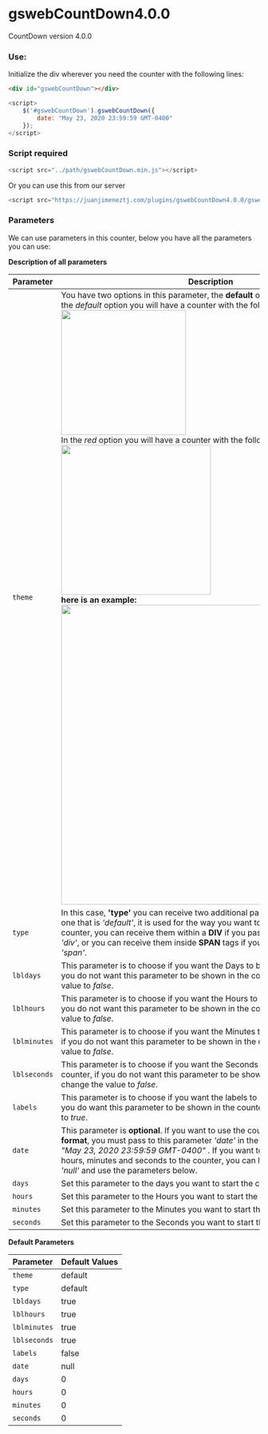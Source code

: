 # gswebCountDown4.0.0
CountDown version 4.0.0

### Use:
Initialize the div wherever you need the counter with the following lines:

```html
<div id="gswebCountDown"></div>
```

```javascript
<script>
    $('#gswebCountDown').gswebCountDown({
        date: "May 23, 2020 23:59:59 GMT-0400"
    });
</script>
```

### Script required
```javascript
<script src="../path/gswebCountDown.min.js"></script>
```

Or you can use this from our server

```javascript
<script src="https://juanjimeneztj.com/plugins/gswebCountDown4.0.0/gswebCountDown.min.js"></script>
```

### Parameters
We can use parameters in this counter, below you have all the parameters you can use:

**Description of all parameters**

| Parameter | Description |
| --- | --- |
| `theme` | You have two options in this parameter, the **default** option and the **red** one, in the *default* option you will have a counter with the following example: <br /><img valign="middle" src="http://juanjimeneztj.com/plugins/gswebCountDown4.0.0/images/Screenshot_1.png" width="250" height="auto" ><br />In the *red* option you will have a counter with the following example: <br /><img valign="middle" src="http://juanjimeneztj.com/plugins/gswebCountDown4.0.0/images/Screenshot_2.png" width="300" height="auto" ><br />**here is an example:** <br /> <img valign="middle" src="http://juanjimeneztj.com/plugins/gswebCountDown4.0.0/images/Screenshot_3.png" width="600" height="auto" > <br /> |
| `type` | In this case, **'type'** you can receive two additional parameters to the default one that is *'default'*, it is used for the way you want to receive the values in the counter, you can receive them within a **DIV** if you pass the parameter *type: 'div'*, or you can receive them inside **SPAN** tags if you pass the parameter *type: 'span'*. |
| `lbldays` | This parameter is to choose if you want the Days to be shown in the counter, if you do not want this parameter to be shown in the counter, only change the value to *false*. |
| `lblhours` | This parameter is to choose if you want the Hours to be shown in the counter, if you do not want this parameter to be shown in the counter, only change the value to *false*. |
| `lblminutes` | This parameter is to choose if you want the Minutes to be shown in the counter, if you do not want this parameter to be shown in the counter, only change the value to *false*. |
| `lblseconds` | This parameter is to choose if you want the Seconds to be shown in the counter, if you do not want this parameter to be shown in the counter, only change the value to *false*. |
| `labels` | This parameter is to choose if you want the labels to be shown in the counter, if you do want this parameter to be shown in the counter, only change the value to *true*. |
| `date` | This parameter is **optional**. If you want to use the counter using the **date format**, you must pass to this parameter *'date'* in the following format: *date: "May 23, 2020 23:59:59 GMT-0400"* . If you want to manually add the days, hours, minutes and seconds to the counter, you can leave the value of *'date'* in *'null'* and use the parameters below. |
| `days` | Set this parameter to the days you want to start the counter. |
| `hours` | Set this parameter to the Hours you want to start the counter. |
| `minutes` | Set this parameter to the Minutes you want to start the counter. |
| `seconds` | Set this parameter to the Seconds you want to start the counter. |

**Default Parameters**

| Parameter | Default Values |
| --- | --- |
| `theme` | default |
| `type` | default |
| `lbldays` | true |
| `lblhours` | true |
| `lblminutes` | true |
| `lblseconds` | true |
| `labels` | false |
| `date` | null |
| `days` | 0 |
| `hours` | 0 |
| `minutes` | 0 |
| `seconds` | 0 |
